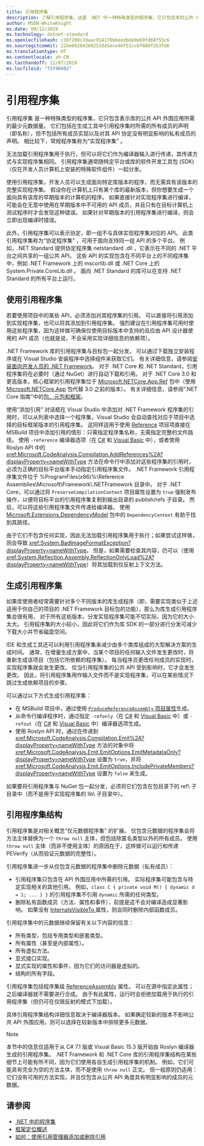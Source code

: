 ```yaml
---
title: 引用程序集
description: 了解引用程序集，这是 .NET 中一种特殊类型的程序集，它只包含库的公共 API 外围应用
author: MSDN-WhiteKnight
ms.date: 09/12/2019
ms.technology: dotnet-standard
ms.openlocfilehash: c38f208c2daac914176bbeedbde9e69fd68f55c6
ms.sourcegitcommit: 22be09204266253d45ece46f51cc6f080f2b3fd6
ms.translationtype: HT
ms.contentlocale: zh-CN
ms.lasthandoff: 11/07/2019
ms.locfileid: "73740492"
---
```

# <a name="reference-assemblies"></a>引用程序集

引用程序集  是一种特殊类型的程序集，它只包含表示库的公共 API 外围应用所需的最少元数据量。 它们包括在生成工具中引用程序集时所需的所有成员的声明（即名称），但不包括所有成员实现以及对其 API 协定没有明显影响的私有成员的声明。 相比较下，常规程序集称为“实现程序集”  。

无法加载引用程序集用于执行，但可以将它们作为编译器输入进行传递，其传递方式与实现程序集相同。 引用程序集通常随特定平台或库的软件开发工具包 (SDK)（仅在开发人员计算机上安装的特殊软件组件）一起分发。

使用引用程序集，开发人员可以生成面向特定库版本的程序，而无需具有该版本的完整实现程序集。 假设你在计算机上只有某个库的最新版本，但你想要生成一个面向具有该库的早期版本的计算机的程序。 如果直接针对实现程序集进行编译，可能会在无意中使用在早期版本中不可用的 API 成员，并且只有在目标计算机上测试程序时才会发现这种错误。 如果针对早期版本的引用程序集进行编译，则会立即出现编译时错误。

此外，引用程序集可以表示协定，即一组不与具体实现程序集对应的 API。 此类引用程序集称为“协定程序集”  ，可用于面向支持同一组 API 的多个平台。 例如，.NET Standard 提供协定程序集 netstandard .dll  ，它表示在不同的 .NET 平台之间共享的一组公共 API。 这些 API 的实现包含在不同平台上的不同程序集中，例如 .NET Framework 上的 mscorlib.dll 或 .NET Core 上的 System.Private.CoreLib.dll   。 面向 .NET Standard 的库可以在支持 .NET Standard 的所有平台上运行。

## <a name="using-reference-assemblies"></a>使用引用程序集

若要使用项目中的某些 API，必须添加对其程序集的引用。 可以直接将引用添加到实现程序集，也可以将其添加到引用程序集。 强烈建议在引用程序集可用时使用这些程序集，因为这样做可确保仅使用目标版本中支持的且应由 API 设计器使用的 API 成员（也就是说，不会采用实现详细信息的依赖项）。

.NET Framework 库的引用程序集与目标包一起分发。 可以通过下载独立安装程序或在 Visual Studio 安装程序中选择组件来获取它们。 有关详细信息，请参阅[安装面向开发人员的 .NET Framework](../../framework/install/guide-for-developers.md)。 对于 .NET Core 和 .NET Standard，引用程序集将在必要时（通过 NuGet）进行自动下载和引用。 对于 .NET Core 3.0 和更高版本，核心框架的引用程序集位于 [Microsoft.NETCore.App.Ref](https://www.nuget.org/packages/Microsoft.NETCore.App.Ref) 包中（使用 [Microsoft.NETCore.App](https://www.nuget.org/packages/Microsoft.NETCore.App) 包代替 3.0 之前的版本）。 有关详细信息，请参阅“.NET Core 指南”中的[包、元包和框架](../../core/packages.md)。

使用“添加引用”  对话框在 Visual Studio 中添加对 .NET Framework 程序集的引用时，可以从列表中选择一个程序集，Visual Studio 会自动查找对应于项目中选择的目标框架版本的引用程序集。 这同样适用于使用 [Reference](/visualstudio/msbuild/common-msbuild-project-items#reference) 项目项直接在 MSBuild 项目中添加引用的情形：只需指定程序集名称，无需指定完整的文件路径。 使用 `-reference` 编译器选项（在 [C#](../../csharp/language-reference/compiler-options/reference-compiler-option.md) 和 [Visual Basic](../../visual-basic/reference/command-line-compiler/reference.md) 中），或者使用 Roslyn API 中的 <xref:Microsoft.CodeAnalysis.Compilation.AddReferences%2A?displayProperty=nameWithType> 方法在命令行中添加对这些程序集的引用时，必须为正确的目标平台版本手动指定引用程序集文件。 .NET Framework 引用程序集文件位于 %ProgramFiles(x86)%\\Reference Assemblies\\Microsoft\\Framework\\.NETFramework  目录中。 对于 .NET Core，可以通过将 `PreserveCompilationContext` 项目属性设置为 `true` 强制发布操作，以便将目标平台的引用程序集复制到输出目录的 publish/refs  子目录。 然后，可以将这些引用程序集文件传递给编译器。 使用 [Microsoft.Extensions.DependencyModel](https://www.nuget.org/packages/Microsoft.Extensions.DependencyModel/) 包中的 `DependencyContext` 有助于找到其路径。

由于它们不包含任何实现，因此无法加载引用程序集用于执行；如果尝试这样做，则会导致 <xref:System.BadImageFormatException?displayProperty=nameWithType>。 但是，如果需要检查其内容，仍可以（使用 <xref:System.Reflection.Assembly.ReflectionOnlyLoad%2A?displayProperty=nameWithType>）将其加载到仅反射上下文方法。

## <a name="generating-reference-assemblies"></a>生成引用程序集

如果库使用者经常需要针对多个不同版本的库生成程序（即，需要实现类似于上述适用于你自己的项目的 .NET Framework 目标包的功能），那么为库生成引用程序集会很有用。 对于所有这些版本，分发实现程序集可能不切实际，因为它的大小太大。 引用程序集的大小较小，因此将它们作为库 SDK 的一部分进行分发可减少下载大小并节省磁盘空间。

IDE 和生成工具还可以利用引用程序集来减少由多个类库组成的大型解决方案的生成时间。 通常，在增量生成方案中，当某个项目的任何输入文件发生更改时，将重新生成该项目（包括它所依赖的程序集）。 每当程序员更改任何成员的实现时，实现程序集就会发生更改。 仅当引用程序集的公共 API 受到影响时，它才会发生更改。 因此，将引用程序集用作输入文件而不是实现程序集，可以在某些情况下跳过生成依赖项目的步骤。

可以通过以下方式生成引用程序集：

- 在 MSBuild 项目中，通过使用 [`ProduceReferenceAssembly` 项目属性](/visualstudio/msbuild/common-msbuild-project-properties)生成。
- 从命令行编译程序时，通过指定 `-refonly`（在 [C#](../../csharp/language-reference/compiler-options/refonly-compiler-option.md) 和 [Visual Basic](../../visual-basic/reference/command-line-compiler/refonly-compiler-option.md) 中）或 `-refout`（在 [C#](../../csharp/language-reference/compiler-options/refout-compiler-option.md) 和 [Visual Basic](../../visual-basic/reference/command-line-compiler/refout-compiler-option.md) 中）编译器选项生成。
- 使用 Roslyn API 时，通过在传递到 <xref:Microsoft.CodeAnalysis.Compilation.Emit%2A?displayProperty=nameWithType> 方法的对象中将 <xref:Microsoft.CodeAnalysis.Emit.EmitOptions.EmitMetadataOnly?displayProperty=nameWithType> 设置为 `true`，并将 <xref:Microsoft.CodeAnalysis.Emit.EmitOptions.IncludePrivateMembers?displayProperty=nameWithType> 设置为 `false` 来生成。

如果要将引用程序集与 NuGet 包一起分发，必须将它们包含在包目录下的 ref\\  子目录中（而不是用于实现程序集的 lib\\  子目录中）。

## <a name="reference-assemblies-structure"></a>引用程序集结构

引用程序集是对相关概念“仅元数据程序集”  的扩展。 仅包含元数据的程序集会将方法主体替换为一个 `throw null` 主体，但包括除匿名类型以外的所有成员。 使用 `throw null` 主体（而非不使用主体）的原因在于，这样做可以运行和传递 PEVerify（从而验证元数据的完整性）。

引用程序集进一步从仅包含元数据的程序集中删除元数据（私有成员）：

- 引用程序集只包含在 API 外围应用中所需的引用。 实际程序集可能包含与特定实现相关的其他引用。 例如，`class C { private void M() { dynamic d = 1; ... } }` 的引用程序集不引用 `dynamic` 所需的任何类型。
- 删除私有函数成员（方法、属性和事件），前提是这不会对编译造成显著影响。 如果没有 [InternalsVisibleTo ](xref:System.Runtime.CompilerServices.InternalsVisibleToAttribute) 属性，则会同时删除内部函数成员。

引用程序集中的元数据继续保留有关以下内容的信息：

- 所有类型，包括专用类型和嵌套类型。
- 所有属性（甚至是内部属性）。
- 所有虚拟方法。
- 显式接口实现。
- 显式实现的属性和事件，因为它们的访问器是虚拟的。
- 结构的所有字段。

引用程序集包括程序集级 [ReferenceAssembly](xref:System.Runtime.CompilerServices.ReferenceAssemblyAttribute) 属性。 可以在源中指定此属性；之后编译器就不需要进行合成。 由于有此属性，运行时会拒绝加载用于执行的引用程序集（但仍可在仅限反射的模式下加载）。

具体引用程序集结构详细信息取决于编译器版本。 如果确定较新的版本不影响公共 API 外围应用，则可以选择在较新版本中排除更多元数据。

> [!NOTE]
> 本节中的信息仅适用于从 C# 7.1 版或 Visual Basic 15.3 版开始由 Roslyn 编译器生成的引用程序集。 .NET Framework 和 .NET Core 库的引用程序集结构在某些细节上可能有所不同，因为它们使用各自生成引用程序集的机制。 例如，它们可能具有完全为空的方法主体，而不是使用 `throw null` 正文。 但一般原则仍适用：它们没有可用的方法实现，并且仅包含从公共 API 角度具有明显影响的成员的元数据。

## <a name="see-also"></a>请参阅

- [.NET 中的程序集](index.md)
- [框架定位概述](/visualstudio/ide/visual-studio-multi-targeting-overview)
- [如何：使用引用管理器添加或删除引用](/visualstudio/ide/how-to-add-or-remove-references-by-using-the-reference-manager)
